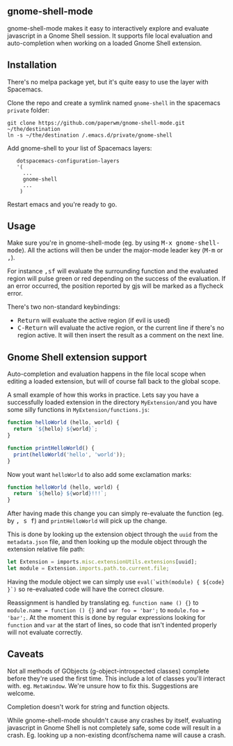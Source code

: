 ## gnome-shell-mode

gnome-shell-mode makes it easy to interactively explore and evaluate javascript in a Gnome Shell session. It supports file local evaluation and auto-completion when working on a loaded Gnome Shell extension.

## Installation

There's no melpa package yet, but it's quite easy to use the layer with Spacemacs.

Clone the repo and create a symlink named `gnome-shell` in the spacemacs `private` folder:
```shell
git clone https://github.com/paperwm/gnome-shell-mode.git ~/the/destination
ln -s ~/the/destination /.emacs.d/private/gnome-shell
```
Add gnome-shell to your list of Spacemacs layers:

```emacs-lisp
   dotspacemacs-configuration-layers
   '(
     ...
     gnome-shell
     ...
    )
```

Restart emacs and you're ready to go.

## Usage

Make sure you're in gnome-shell-mode (eg. by using <kbd>M-x gnome-shell-mode</kbd>). All the actions will then be under the major-mode leader key (<kbd>M-m</kbd> or <kbd>,</kbd>).

For instance <kbd>,sf</kbd> will evaluate the surrounding function and the evaluated region will pulse green or red depending on the success of the evaluation. If an error occurred, the position reported by gjs will be marked as a flycheck error.

There's two non-standard keybindings:
- <kbd>Return</kbd> will evaluate the active region (if evil is used)
- <kbd>C-Return</kbd> will evaluate the active region, or the current line if there's no region active. It will then insert the result as a comment on the next line.

## Gnome Shell extension support

Auto-completion and evaluation happens in the file local scope when editing a loaded extension, but will of course fall back to the global scope.

A small example of how this works in practice. Lets say you have a successfully loaded extension in the directory `MyExtension/`and you have some silly functions in `MyExtension/functions.js`:

```javascript
function helloWorld (hello, world) {
  return `${hello} ${world}`;
}

function printHelloWorld() {
  print(helloWorld('hello', 'world'));
}

```

Now yout want `helloWorld` to also add some exclamation marks:
```javascript
function helloWorld (hello, world) {
  return `${hello} ${world}!!!`;
}
```

After having made this change you can simply re-evaluate the function (eg. by <kbd>, s f</kbd>) and `printHelloWorld` will pick up the change.

This is done by looking up the extension object through the `uuid` from the `metadata.json` file, and then looking up the module object through the extension relative file path:
 ```javascript
let Extension = imports.misc.extensionUtils.extensions[uuid];
let module = Extension.imports.path.to.current.file;
```

Having the module object we can simply use ``eval(`with(module) { ${code} }`)`` so re-evaluated code will have the correct closure.

Reassignment is handled by translating eg. `function name () {}` to `module.name = function () {}` and `var foo = 'bar';` to `module.foo = 'bar';`. At the moment this is done by regular expressions looking for `function` and `var` at the start of lines, so code that isn't indented properly will not evaluate correctly.

## Caveats

Not all methods of GObjects (g-object-introspected classes) complete before they're used the first time. This include a lot of classes you'll interact with. eg. `MetaWindow`. We're unsure how to fix this. Suggestions are welcome.

Completion doesn't work for string and function objects.

While gnome-shell-mode shouldn't cause any crashes by itself, evaluating javascript in Gnome Shell is not completely safe, some code will result in a crash. Eg. looking up a non-existing dconf/schema name will cause a crash.
